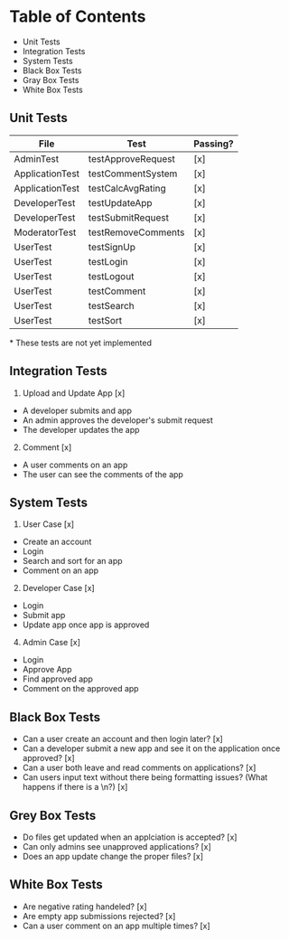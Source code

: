 # Table of Contents
- Unit Tests
- Integration Tests
- System Tests
- Black Box Tests
- Gray Box Tests
- White Box Tests

## Unit Tests
| File      | Test | Passing? |
| --------- | -------- | --- |
| AdminTest | testApproveRequest | [x] |
| ApplicationTest | testCommentSystem | [x] |
| ApplicationTest | testCalcAvgRating | [x] |
| DeveloperTest | testUpdateApp | [x] |
| DeveloperTest | testSubmitRequest | [x] |
| ModeratorTest | testRemoveComments | [x] |
| UserTest | testSignUp | [x] |
| UserTest | testLogin | [x] |
| UserTest | testLogout | [x] |
| UserTest | testComment | [x] |
| UserTest | testSearch | [x] |
| UserTest | testSort | [x] |

\* These tests are not yet implemented

## Integration Tests
1. Upload and Update App [x]
- A developer submits and app
- An admin approves the developer's submit request
- The developer updates the app
2. Comment [x]
- A user comments on an app
- The user can see the comments of the app

## System Tests
1. User Case [x]
- Create an account
- Login
- Search and sort for an app
- Comment on an app
2. Developer Case [x]
- Login
- Submit app
- Update app once app is approved
4. Admin Case [x]
- Login
- Approve App
- Find approved app
- Comment on the approved app

## Black Box Tests
- Can a user create an account and then login later? [x]
- Can a developer submit a new app and see it on the application once approved? [x]
- Can a user both leave and read comments on applications? [x]
- Can users input text without there being formatting issues? (What happens if there is a \\n?) [x]

## Grey Box Tests
- Do files get updated when an applciation is accepted? [x]
- Can only admins see unapproved applications? [x]
- Does an app update change the proper files? [x]

## White Box Tests
- Are negative rating handeled? [x]
- Are empty app submissions rejected? [x]
- Can a user comment on an app multiple times? [x]
